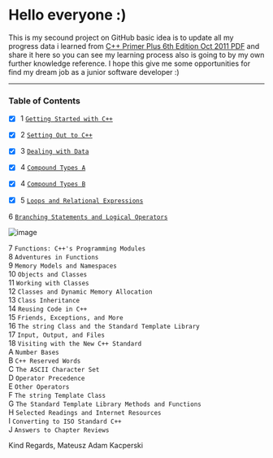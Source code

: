 
# Hello everyone :)

This is my secound project on GitHub basic idea is to update all my progress data i learned from [C++ Primer Plus 6th Edition Oct 2011 PDF](https://zhjwpku.com/assets/pdf/books/C++.Primer.Plus.6th.Edition.Oct.2011.pdf) and share it here so you can see my learning process 
also is going to by my own further knowledge reference.
I hope this give me some opportunities for find my dream job as a junior software developer :)

-----------------------------------------------------------------------------------------------------------------------------------------------------------

### Table of Contents

- [x] 1 [`Getting Started with C++`](https://github.com/Oureyelet/C-plus-plus-Primer-Plus-sixth-edition-Developer-s-Library-S-Prata/blob/master/Chapter%201%20Getting%20Started%20with%20C%2B%2B%20(vsCode)/spiffy.cpp) <br />

- [x] 2 [`Setting Out to C++`](https://github.com/Oureyelet/C-plus-plus-Primer-Plus-sixth-edition-Developer-s-Library-S-Prata/blob/master/Chapter%202%20Setting%20Out%20to%20C%2B%2B%20(vsCode)/main.cpp) <br />

- [x] 3 [`Dealing with Data`](https://github.com/Oureyelet/C-plus-plus-Primer-Plus-sixth-edition-Developer-s-Library-S-Prata/blob/master/Chapter%203%20Dealing%20with%20Data%20(vsCode)/main.cpp) <br />

- [x] 4 [`Compound Types A`](https://github.com/Oureyelet/C-plus-plus-Primer-Plus-sixth-edition-Developer-s-Library-S-Prata/blob/master/Chapter%204%20Compound%20Types%20(vsCode)/main.cpp) <br />

- [x] 4 [`Compound Types B`](https://github.com/Oureyelet/Xcode-C-Plus-Plus-Primer-Plus-Sixth-Sdition-Developers-Library-S-Prata-/tree/main/C%2B%2B%20Primer%20Plus%206th%20Edytion%20Stephen%20Prata/Chapter%204%20Compound%20Types) <br />

- [x] 5 [`Loops and Relational Expressions`](https://github.com/Oureyelet/Xcode-C-Plus-Plus-Primer-Plus-Sixth-Sdition-Developers-Library-S-Prata-/blob/main/C%2B%2B%20Primer%20Plus%206th%20Edytion%20Stephen%20Prata/Chapter%205%20Loops%20and%20Relational%20Expressions/main.cpp) <br />

6 [`Branching Statements and Logical Operators`](https://github.com/Oureyelet/Xcode-C-Plus-Plus-Primer-Plus-Sixth-Sdition-Developers-Library-S-Prata-/blob/main/C%2B%2B%20Primer%20Plus%206th%20Edytion%20Stephen%20Prata/Chapter%206%20Branching%20Statements%20and%20Logical%20Operators/main.cpp) <br />

![image](https://user-images.githubusercontent.com/69697624/216241788-f59cb531-dfcc-4be5-b9f7-d264e13d35ba.gif)

7 `Functions: C++'s Programming Modules` <br />
8 `Adventures in Functions` <br />
9 `Memory Models and Namespaces` <br />
10 `Objects and Classes` <br />
11 `Working with Classes` <br />
12 `Classes and Dynamic Memory Allocation` <br />
13 `Class Inheritance` <br />
14 `Reusing Code in C++` <br />
15 `Friends, Exceptions, and More` <br />
16 `The string Class and the Standard Template Library` <br />
17 `Input, Output, and Files` <br />
18 `Visiting with the New C++ Standard` <br />
A `Number Bases` <br />
B `C++ Reserved Words` <br />
C `The ASCII Character Set` <br />
D `Operator Precedence` <br />
E `Other Operators` <br />
F `The string Template Class` <br />
G `The Standard Template Library Methods and Functions` <br />
H `Selected Readings and Internet Resources` <br />
I `Converting to ISO Standard C++` <br />
J `Answers to Chapter Reviews` <br />


Kind Regards,
Mateusz Adam Kacperski
